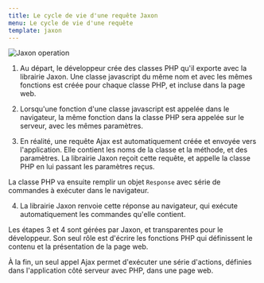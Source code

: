 ```yaml
---
title: Le cycle de vie d'une requête Jaxon
menu: Le cycle de vie d'une requête
template: jaxon
---
```


![Jaxon operation](/images/jaxon-operation.png)

1. Au départ, le développeur crée des classes PHP qu'il exporte avec la librairie Jaxon. Une classe javascript du même nom et avec les mêmes fonctions est créée pour chaque classe PHP, et incluse dans la page web.

2. Lorsqu'une fonction d'une classe javascript est appelée dans le navigateur, la même fonction dans la classe PHP sera appelée sur le serveur, avec les mêmes paramètres.

3. En réalité, une requête Ajax est automatiquement créée et envoyée vers l'application. Elle contient les noms de la classe et la méthode, et des paramètres. La librairie Jaxon reçoit cette requête, et appelle la classe PHP en lui passant les paramètres reçus.

La classe PHP va ensuite remplir un objet `Response` avec série de commandes à exécuter dans le navigateur.

4. La librairie Jaxon renvoie cette réponse au navigateur, qui exécute automatiquement les commandes qu'elle contient.

Les étapes 3 et 4 sont gérées par Jaxon, et transparentes pour le développeur.
Son seul rôle est d'écrire les fonctions PHP qui définissent le contenu et la présentation de la page web.

&Agrave; la fin, un seul appel Ajax permet d'exécuter une série d'actions, définies dans l'application côté serveur avec PHP, dans une page web.
